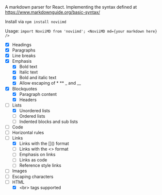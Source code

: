 A markdown parser for React. Implementing the syntax defined at https://www.markdownguide.org/basic-syntax/

Install via `npm install noviimd`

Usage: `import NoviiMD from 'noviimd'; <NoviiMD md={your markdown here} />`

- [X] Headings
- [X] Paragraphs
- [X] Line breaks
- [X] Emphasis
  - [X] Bold text
  - [x] Italic text
  - [X] Bold and italic text
  - [X] Allow escaping of \* \*\* \_ and \_\_
- [X] Blockquotes
  - [X] Paragraph content
  - [X] Headers
- [ ] Lists
  - [X] Unordered lists
  - [ ] Ordered lists
  - [ ] Indented blocks and sub lists
- [ ] Code
- [ ] Horizontal rules
- [ ] Links
  - [X] Links with the \[\]\(\) format
  - [ ] Links with the <> format
  - [ ] Emphasis on links
  - [ ] Links as code
  - [ ] Reference style links
- [ ] Images
- [ ] Escaping characters
- [ ] HTML
  - [X] \<br\> tags supported

